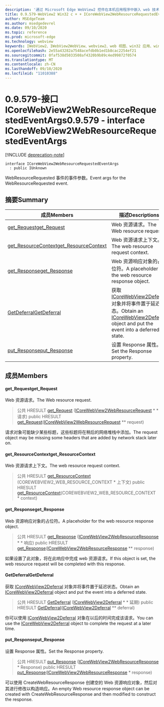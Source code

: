 ```yaml
---
description: '通过 Microsoft Edge WebView2 控件在本机应用程序中嵌入 web 技术 (HTML、CSS 和 JavaScript) '
title: 0.9.579-WebView2 Win32 c + + ICoreWebView2WebResourceRequestedEventArgs
author: MSEdgeTeam
ms.author: msedgedevrel
ms.date: 09/10/2020
ms.topic: reference
ms.prod: microsoft-edge
ms.technology: webview
keywords: IWebView2、IWebView2WebView、webview2、web 视图、win32 应用、win32、edge、ICoreWebView2、ICoreWebView2Controller、浏览器控件、边缘 html、ICoreWebView2WebResourceRequestedEventArgs
ms.openlocfilehash: 2e55a43282a7548acefdb0b1ed1b8cac2254ef21
ms.sourcegitcommit: 0faf538d5033508af4320b9b89c4ed99872f0574
ms.translationtype: MT
ms.contentlocale: zh-CN
ms.lasthandoff: 09/10/2020
ms.locfileid: "11010388"
---
```

# <span data-ttu-id="865e5-104">0.9.579-接口 ICoreWebView2WebResourceRequestedEventArgs</span><span class="sxs-lookup"><span data-stu-id="865e5-104">0.9.579 - interface ICoreWebView2WebResourceRequestedEventArgs</span></span> 

[!INCLUDE [deprecation-note](../../includes/deprecation-note.md)]

```
interface ICoreWebView2WebResourceRequestedEventArgs
  : public IUnknown
```

<span data-ttu-id="865e5-105">WebResourceRequested 事件的事件参数。</span><span class="sxs-lookup"><span data-stu-id="865e5-105">Event args for the WebResourceRequested event.</span></span>

## <span data-ttu-id="865e5-106">摘要</span><span class="sxs-lookup"><span data-stu-id="865e5-106">Summary</span></span>

 <span data-ttu-id="865e5-107">成员</span><span class="sxs-lookup"><span data-stu-id="865e5-107">Members</span></span>                        | <span data-ttu-id="865e5-108">描述</span><span class="sxs-lookup"><span data-stu-id="865e5-108">Descriptions</span></span>
--------------------------------|---------------------------------------------
[<span data-ttu-id="865e5-109">get_Request</span><span class="sxs-lookup"><span data-stu-id="865e5-109">get_Request</span></span>](#get_request) | <span data-ttu-id="865e5-110">Web 资源请求。</span><span class="sxs-lookup"><span data-stu-id="865e5-110">The Web resource request.</span></span>
[<span data-ttu-id="865e5-111">get_ResourceContext</span><span class="sxs-lookup"><span data-stu-id="865e5-111">get_ResourceContext</span></span>](#get_resourcecontext) | <span data-ttu-id="865e5-112">Web 资源请求上下文。</span><span class="sxs-lookup"><span data-stu-id="865e5-112">The web resource request context.</span></span>
[<span data-ttu-id="865e5-113">get_Response</span><span class="sxs-lookup"><span data-stu-id="865e5-113">get_Response</span></span>](#get_response) | <span data-ttu-id="865e5-114">Web 资源响应对象的占位符。</span><span class="sxs-lookup"><span data-stu-id="865e5-114">A placeholder for the web resource response object.</span></span>
[<span data-ttu-id="865e5-115">GetDeferral</span><span class="sxs-lookup"><span data-stu-id="865e5-115">GetDeferral</span></span>](#getdeferral) | <span data-ttu-id="865e5-116">获取 [ICoreWebView2Deferral](icorewebview2deferral.md) 对象并将事件置于延迟状态。</span><span class="sxs-lookup"><span data-stu-id="865e5-116">Obtain an [ICoreWebView2Deferral](icorewebview2deferral.md) object and put the event into a deferred state.</span></span>
[<span data-ttu-id="865e5-117">put_Response</span><span class="sxs-lookup"><span data-stu-id="865e5-117">put_Response</span></span>](#put_response) | <span data-ttu-id="865e5-118">设置 Response 属性。</span><span class="sxs-lookup"><span data-stu-id="865e5-118">Set the Response property.</span></span>

## <span data-ttu-id="865e5-119">成员</span><span class="sxs-lookup"><span data-stu-id="865e5-119">Members</span></span>

#### <span data-ttu-id="865e5-120">get_Request</span><span class="sxs-lookup"><span data-stu-id="865e5-120">get_Request</span></span> 

<span data-ttu-id="865e5-121">Web 资源请求。</span><span class="sxs-lookup"><span data-stu-id="865e5-121">The Web resource request.</span></span>

> <span data-ttu-id="865e5-122">公共 HRESULT [get_Request](#get_request) ([ICoreWebView2WebResourceRequest](icorewebview2webresourcerequest.md) \* \* 请求) </span><span class="sxs-lookup"><span data-stu-id="865e5-122">public HRESULT [get_Request](#get_request)([ICoreWebView2WebResourceRequest](icorewebview2webresourcerequest.md) \*\* request)</span></span>

<span data-ttu-id="865e5-123">请求对象可能缺少某些标题，这些标题将在稍后的网络堆栈中添加。</span><span class="sxs-lookup"><span data-stu-id="865e5-123">The request object may be missing some headers that are added by network stack later on.</span></span>

#### <span data-ttu-id="865e5-124">get_ResourceContext</span><span class="sxs-lookup"><span data-stu-id="865e5-124">get_ResourceContext</span></span> 

<span data-ttu-id="865e5-125">Web 资源请求上下文。</span><span class="sxs-lookup"><span data-stu-id="865e5-125">The web resource request context.</span></span>

> <span data-ttu-id="865e5-126">公共 HRESULT [get_ResourceContext](#get_resourcecontext) (COREWEBVIEW2_WEB_RESOURCE_CONTEXT \* 上下文) </span><span class="sxs-lookup"><span data-stu-id="865e5-126">public HRESULT [get_ResourceContext](#get_resourcecontext)(COREWEBVIEW2_WEB_RESOURCE_CONTEXT \* context)</span></span>

#### <span data-ttu-id="865e5-127">get_Response</span><span class="sxs-lookup"><span data-stu-id="865e5-127">get_Response</span></span> 

<span data-ttu-id="865e5-128">Web 资源响应对象的占位符。</span><span class="sxs-lookup"><span data-stu-id="865e5-128">A placeholder for the web resource response object.</span></span>

> <span data-ttu-id="865e5-129">公共 HRESULT [get_Response](#get_response) ([ICoreWebView2WebResourceResponse](icorewebview2webresourceresponse.md) \* \* 响应) </span><span class="sxs-lookup"><span data-stu-id="865e5-129">public HRESULT [get_Response](#get_response)([ICoreWebView2WebResourceResponse](icorewebview2webresourceresponse.md) \*\* response)</span></span>

<span data-ttu-id="865e5-130">如果设置了此对象，将在此响应中完成 web 资源请求。</span><span class="sxs-lookup"><span data-stu-id="865e5-130">If this object is set, the web resource request will be completed with this response.</span></span>

#### <span data-ttu-id="865e5-131">GetDeferral</span><span class="sxs-lookup"><span data-stu-id="865e5-131">GetDeferral</span></span> 

<span data-ttu-id="865e5-132">获取 [ICoreWebView2Deferral](icorewebview2deferral.md) 对象并将事件置于延迟状态。</span><span class="sxs-lookup"><span data-stu-id="865e5-132">Obtain an [ICoreWebView2Deferral](icorewebview2deferral.md) object and put the event into a deferred state.</span></span>

> <span data-ttu-id="865e5-133">公共 HRESULT [GetDeferral](#getdeferral) ([ICoreWebView2Deferral](icorewebview2deferral.md) \* \* 延期) </span><span class="sxs-lookup"><span data-stu-id="865e5-133">public HRESULT [GetDeferral](#getdeferral)([ICoreWebView2Deferral](icorewebview2deferral.md) \*\* deferral)</span></span>

<span data-ttu-id="865e5-134">你可以使用 [ICoreWebView2Deferral](icorewebview2deferral.md) 对象在以后的时间完成该请求。</span><span class="sxs-lookup"><span data-stu-id="865e5-134">You can use the [ICoreWebView2Deferral](icorewebview2deferral.md) object to complete the request at a later time.</span></span>

#### <span data-ttu-id="865e5-135">put_Response</span><span class="sxs-lookup"><span data-stu-id="865e5-135">put_Response</span></span> 

<span data-ttu-id="865e5-136">设置 Response 属性。</span><span class="sxs-lookup"><span data-stu-id="865e5-136">Set the Response property.</span></span>

> <span data-ttu-id="865e5-137">公共 HRESULT [put_Response](#put_response) ([ICoreWebView2WebResourceResponse](icorewebview2webresourceresponse.md) \* Response) </span><span class="sxs-lookup"><span data-stu-id="865e5-137">public HRESULT [put_Response](#put_response)([ICoreWebView2WebResourceResponse](icorewebview2webresourceresponse.md) \* response)</span></span>

<span data-ttu-id="865e5-138">可以使用 CreateWebResourceResponse 创建空的 Web 资源响应对象，然后对其进行修改以构造响应。</span><span class="sxs-lookup"><span data-stu-id="865e5-138">An empty Web resource response object can be created with CreateWebResourceResponse and then modified to construct the response.</span></span>

